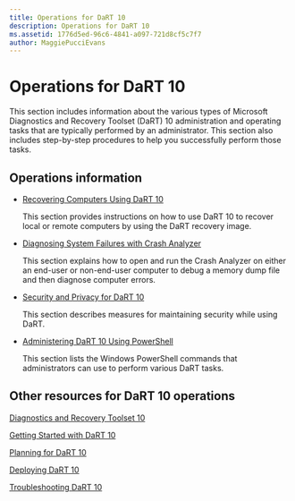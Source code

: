 ```yaml
---
title: Operations for DaRT 10
description: Operations for DaRT 10
ms.assetid: 1776d5ed-96c6-4841-a097-721d8cf5c7f7
author: MaggiePucciEvans
---
```


# Operations for DaRT 10


This section includes information about the various types of Microsoft Diagnostics and Recovery Toolset (DaRT) 10 administration and operating tasks that are typically performed by an administrator. This section also includes step-by-step procedures to help you successfully perform those tasks.

## Operations information


-   [Recovering Computers Using DaRT 10](recovering-computers-using-dart-10.md)

    This section provides instructions on how to use DaRT 10 to recover local or remote computers by using the DaRT recovery image.

-   [Diagnosing System Failures with Crash Analyzer](diagnosing-system-failures-with-crash-analyzer-dart-10.md)

    This section explains how to open and run the Crash Analyzer on either an end-user or non-end-user computer to debug a memory dump file and then diagnose computer errors.

-   [Security and Privacy for DaRT 10](security-and-privacy-for-dart-10.md)

    This section describes measures for maintaining security while using DaRT.

-   [Administering DaRT 10 Using PowerShell](administering-dart-10-using-powershell.md)

    This section lists the Windows PowerShell commands that administrators can use to perform various DaRT tasks.

## Other resources for DaRT 10 operations


[Diagnostics and Recovery Toolset 10](index.md)

[Getting Started with DaRT 10](getting-started-with-dart-10.md)

[Planning for DaRT 10](planning-for-dart-10.md)

[Deploying DaRT 10](deploying-dart-10.md)

[Troubleshooting DaRT 10](troubleshooting-dart-10.md)

 

 






